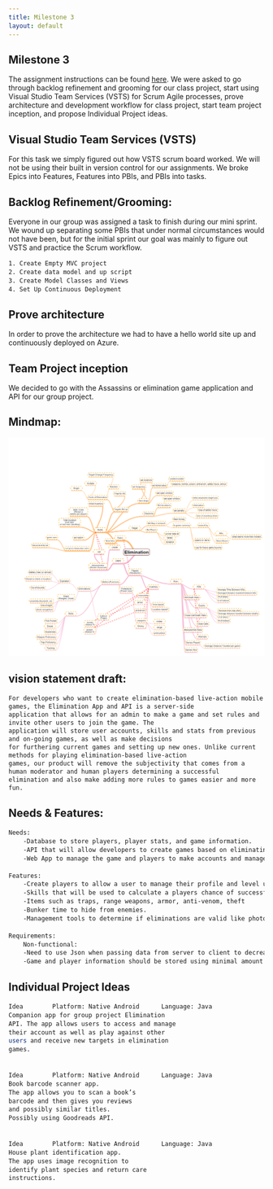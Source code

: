 ```yaml
---
title: Milestone 3
layout: default
---
```

## Milestone 3
The assignment instructions can be found [here](http://www.wou.edu/~morses/classes/cs46x/assignments/t3/M3.html).
We were asked to go through backlog refinement and grooming for our class project, start using Visual Studio
Team Services (VSTS) for Scrum Agile processes, prove architecture and development workflow for class project, start team
project inception, and propose Individual Project ideas.


## Visual Studio Team Services (VSTS)
For this task we simply figured out how VSTS scrum board worked. We will not be using their built in version control for our assignments.
We broke Epics into Features, Features into PBIs, and PBIs into tasks.

## Backlog Refinement/Grooming:
Everyone in our group was assigned a task to finish during our mini sprint. We wound up separating some PBIs that under normal circumstances would not have been, but for the initial sprint our goal was mainly to figure out VSTS and practice the Scrum workflow.
```bash
1. Create Empty MVC project
2. Create data model and up script
3. Create Model Classes and Views
4. Set Up Continuous Deployment
```

## Prove architecture
In order to prove the architecture we had to have a hello world site up and continuously deployed on Azure.

## Team Project inception
We decided to go with the Assassins or elimination game application and API for our group project.

## Mindmap:
![](img/mindmap.png?raw=true)

## vision statement draft:

    For developers who want to create elimination-based live-action mobile games, the Elimination App and API is a server-side
	application that allows for an admin to make a game and set rules and invite other users to join the game. The
	application will store user accounts, skills and stats from previous and on-going games, as well as make decisions
	for furthering current games and setting up new ones. Unlike current methods for playing elimination-based live-action
	games, our product will remove the subjectivity that comes from a human moderator and human players determining a successful
	elimination and also make adding more rules to games easier and more fun.

## Needs & Features:

```bash
Needs:
    -Database to store players, player stats, and game information.
    -API that will allow developers to create games based on eliminating other players and building player stats.
    -Web App to manage the game and players to make accounts and manage them.

Features:
    -Create players to allow a user to manage their profile and level up their stats.
    -Skills that will be used to calculate a players chance of successful attacks and traps.
    -Items such as traps, range weapons, armor, anti-venom, theft
    -Bunker time to hide from enemies.
    -Management tools to determine if eliminations are valid like photo recognition, line of sight, bluetooth.

Requirements:
    Non-functional:
    -Need to use Json when passing data from server to client to decrease bandwith constraints.
    -Game and player information should be stored using minimal amount of memory to conserve space.

```    

## Individual Project Ideas
```bash
Idea		Platform: Native Android      Language: Java				                      
Companion app for group project Elimination 	  
API. The app allows users to access and manage
their account as well as play against other
users and receive new targets in elimination
games.  


Idea		Platform: Native Android      Language: Java
Book barcode scanner app.			        
The app allows you to scan a book’s
barcode and then gives you reviews
and possibly similar titles.
Possibly using Goodreads API.


Idea		Platform: Native Android      Language: Java
House plant identification app. 		 
The app uses image recognition to
identify plant species and return care
instructions.

```
